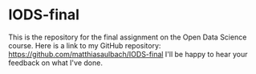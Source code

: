# IODS-final
This is the repository for the final assignment on the Open Data Science course.
Here is a link to my GitHub repository: https://github.com/matthiasaulbach/IODS-final
I'll be happy to hear your feedback on what I've done.

